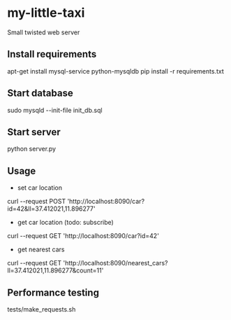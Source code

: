 my-little-taxi
==============
Small twisted web server

Install requirements
-------------------

apt-get install mysql-service python-mysqldb
pip install -r requirements.txt

Start database
--------------
sudo mysqld --init-file init_db.sql

Start server
------------
python server.py

Usage
-----
* set car location

curl --request POST 'http://localhost:8090/car?id=42&ll=37.412021,11.896277'

* get car location (todo: subscribe)

curl --request GET  'http://localhost:8090/car?id=42'

* get nearest cars

curl --request GET 'http://localhost:8090/nearest_cars?ll=37.412021,11.896277&count=11'

Performance testing
-------
tests/make_requests.sh